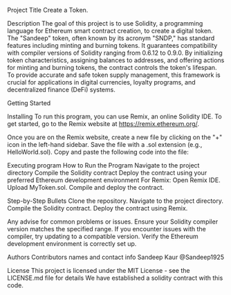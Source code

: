 Project Title
Create a Token.

Description
The goal of this project is to use Solidity, a programming language for Ethereum smart contract creation, to create a digital token. The "Sandeep" token, often known by its acronym "SNDP," has standard features including minting and burning tokens. It guarantees compatibility with compiler versions of Solidity ranging from 0.6.12 to 0.9.0. By initializing token characteristics, assigning balances to addresses, and offering actions for minting and burning tokens, the contract controls the token's lifespan. To provide accurate and safe token supply management, this framework is crucial for applications in digital currencies, loyalty programs, and decentralized finance (DeFi) systems.

Getting Started

Installing
To run this program, you can use Remix, an online Solidity IDE. To get started, go to the Remix website at https://remix.ethereum.org/.

Once you are on the Remix website, create a new file by clicking on the "+" icon in the left-hand sidebar. Save the file with a .sol extension (e.g., HelloWorld.sol). Copy and paste the following code into the file:


Executing program
How to Run the Program
Navigate to the project directory
Compile the Solidity contract
Deploy the contract using your preferred Ethereum development environment 
For Remix:
Open Remix IDE.
Upload MyToken.sol.
Compile and deploy the contract.

Step-by-Step Bullets
Clone the repository.
Navigate to the project directory.
Compile the Solidity contract.
Deploy the contract using Remix.


Any advise for common problems or issues.
Ensure your Solidity compiler version matches the specified range.
If you encounter issues with the compiler, try updating to a compatible version.
Verify the Ethereum development environment is correctly set up.



Authors
Contributors names and contact info
Sandeep Kaur
@Sandeep1925

License
This project is licensed under the MIT License - see the LICENSE.md file for details 
We have established a solidity contract with this code. 
